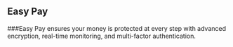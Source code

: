 ## Easy Pay 

###Easy Pay ensures your money is protected at every step with advanced encryption, real-time monitoring, and multi-factor authentication.